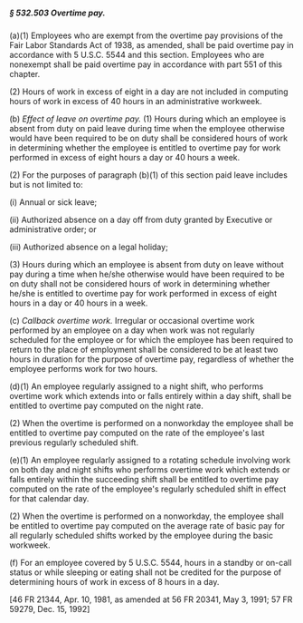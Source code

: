 ##### § 532.503 Overtime pay. #####

(a)(1) Employees who are exempt from the overtime pay provisions of the Fair Labor Standards Act of 1938, as amended, shall be paid overtime pay in accordance with 5 U.S.C. 5544 and this section. Employees who are nonexempt shall be paid overtime pay in accordance with part 551 of this chapter.

(2) Hours of work in excess of eight in a day are not included in computing hours of work in excess of 40 hours in an administrative workweek.

(b) *Effect of leave on overtime pay.* (1) Hours during which an employee is absent from duty on paid leave during time when the employee otherwise would have been required to be on duty shall be considered hours of work in determining whether the employee is entitled to overtime pay for work performed in excess of eight hours a day or 40 hours a week.

(2) For the purposes of paragraph (b)(1) of this section paid leave includes but is not limited to:

(i) Annual or sick leave;

(ii) Authorized absence on a day off from duty granted by Executive or administrative order; or

(iii) Authorized absence on a legal holiday;

(3) Hours during which an employee is absent from duty on leave without pay during a time when he/she otherwise would have been required to be on duty shall not be considered hours of work in determining whether he/she is entitled to overtime pay for work performed in excess of eight hours in a day or 40 hours in a week.

(c) *Callback overtime work.* Irregular or occasional overtime work performed by an employee on a day when work was not regularly scheduled for the employee or for which the employee has been required to return to the place of employment shall be considered to be at least two hours in duration for the purpose of overtime pay, regardless of whether the employee performs work for two hours.

(d)(1) An employee regularly assigned to a night shift, who performs overtime work which extends into or falls entirely within a day shift, shall be entitled to overtime pay computed on the night rate.

(2) When the overtime is performed on a nonworkday the employee shall be entitled to overtime pay computed on the rate of the employee's last previous regularly scheduled shift.

(e)(1) An employee regularly assigned to a rotating schedule involving work on both day and night shifts who performs overtime work which extends or falls entirely within the succeeding shift shall be entitled to overtime pay computed on the rate of the employee's regularly scheduled shift in effect for that calendar day.

(2) When the overtime is performed on a nonworkday, the employee shall be entitled to overtime pay computed on the average rate of basic pay for all regularly scheduled shifts worked by the employee during the basic workweek.

(f) For an employee covered by 5 U.S.C. 5544, hours in a standby or on-call status or while sleeping or eating shall not be credited for the purpose of determining hours of work in excess of 8 hours in a day.

[46 FR 21344, Apr. 10, 1981, as amended at 56 FR 20341, May 3, 1991; 57 FR 59279, Dec. 15, 1992]